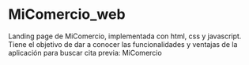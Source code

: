 # MiComercio_web
Landing page de MiComercio, implementada con html, css y javascript. Tiene el objetivo de dar a conocer las funcionalidades y ventajas de la aplicación para buscar cita previa: MiComercio
